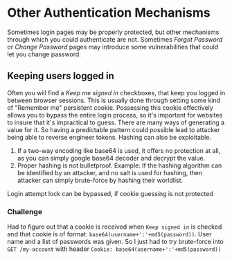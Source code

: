 # Other Authentication Mechanisms

Sometimes login pages may be properly protected, but other mechanisms through which you could authenticate are not. Sometimes *Forgot Password* or *Change Password* pages may introduce some vulnerabilities that could let you change password.

## Keeping users logged in

Often you will find a *Keep me signed in* checkboxes, that keep you logged in between browser sessions. This is usually done through setting some kind of "Remember me" persistent cookie. Possessing this cookie effectively allows you to bypass the entire login process, so it's important for websites to insure that it's impractical to guess. 
There are many ways of generating a value for it. So having a predictable pattern could possible lead to attacker being able to reverse engineer tokens.
Hashing can also be exploitable. 
1. If a two-way encoding like base64 is used, it offers no protection at all, as you can simply google base64 decoder and decrypt the value. 
2. Proper hashing is not bulletproof. Example: If the hashing algorithm can be identified by an attacker, and no salt is used for hashing, then attacker can simply brute-force by hashing their worldlist.

Login attempt lock can be bypassed, if cookie guessing is not protected

### Challenge
Had to figure out that a cookie is received when `Keep signed in` is checked and that cookie is of format: `base64(username+':'+md5(password))`. User name and a list of passwords was given. So I just had to try brute-force into `GET /my-account` with header `Cookie: base64(username+':'+md5(password))`